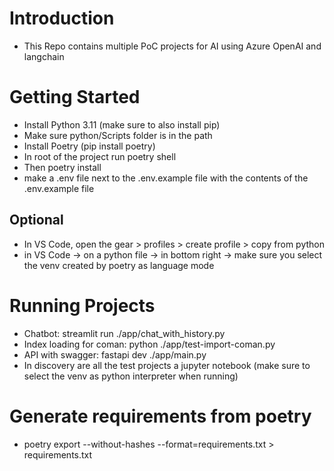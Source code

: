 # Introduction 
* This Repo contains multiple PoC projects for AI using Azure OpenAI and langchain

# Getting Started
* Install Python 3.11 (make sure to also install pip)
* Make sure python/Scripts folder is in the path
* Install Poetry (pip install poetry)
* In root of the project run poetry shell
* Then poetry install
* make a .env file next to the .env.example file with the contents of the .env.example file

## Optional
* In VS Code, open the gear > profiles > create profile > copy from python
* in VS Code -> on a python file -> in bottom right -> make sure you select the venv created by poetry as language mode

# Running Projects
* Chatbot: streamlit run ./app/chat_with_history.py
* Index loading for coman: python ./app/test-import-coman.py
* API with swagger: fastapi dev ./app/main.py
* In discovery are all the test projects a jupyter notebook (make sure to select the venv as python interpreter when running)

# Generate requirements from poetry 
* poetry export --without-hashes --format=requirements.txt > requirements.txt
